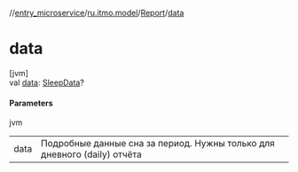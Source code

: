 //[entry_microservice](../../../index.md)/[ru.itmo.model](../index.md)/[Report](index.md)/[data](data.md)

# data

[jvm]\
val [data](data.md): [SleepData](../-sleep-data/index.md)?

#### Parameters

jvm

| | |
|---|---|
| data | Подробные данные сна за период. Нужны только для дневного (daily) отчёта |